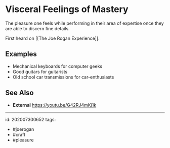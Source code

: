 # Visceral Feelings of Mastery
The pleasure one feels while performing in their area of expertise once they are able to discern fine details.

First heard on [[The Joe Rogan Experience]].

## Examples
- Mechanical keyboards for computer geeks
- Good guitars for guitarists
- Old school car transmissions for car-enthusiasts

## See Also
- **External**
https://youtu.be/G42RJ4mKj1k

---
id: 202007300652
tags:
 - #joerogan
 - #craft
 - #pleasure